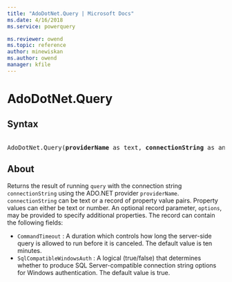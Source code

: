 ```yaml
---
title: "AdoDotNet.Query | Microsoft Docs"
ms.date: 4/16/2018
ms.service: powerquery

ms.reviewer: owend
ms.topic: reference
author: minewiskan
ms.author: owend
manager: kfile
---
```

# AdoDotNet.Query

## Syntax

<pre>  
AdoDotNet.Query(<b>providerName</b> as text, <b>connectionString</b> as any, <b>query</b> as text, optional <b>options</b> as nullable record) as table
</pre>

## About
Returns the result of running `query` with the connection string `connectionString` using the ADO.NET provider `providerName`. `connectionString` can be text or a record of property value pairs. Property values can either be text or number. An optional record parameter, `options`, may be provided to specify additional properties. The record can contain the following fields: 

*  `CommandTimeout` : A duration which controls how long the server-side query is allowed to run before it is canceled. The default value is ten minutes.
*  `SqlCompatibleWindowsAuth` : A logical (true/false) that determines whether to produce SQL Server-compatible connection string options for Windows authentication. The default value is true.
  
